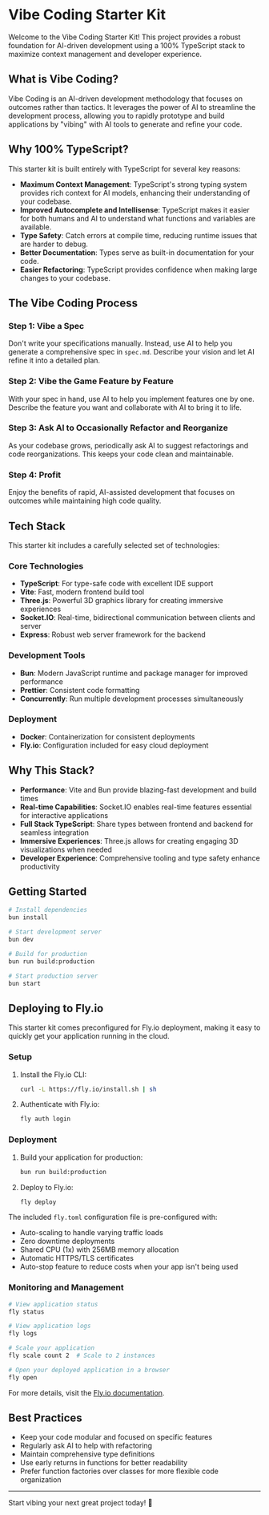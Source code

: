 # Vibe Coding Starter Kit

Welcome to the Vibe Coding Starter Kit! This project provides a robust foundation for AI-driven development using a 100% TypeScript stack to maximize context management and developer experience.

## What is Vibe Coding?

Vibe Coding is an AI-driven development methodology that focuses on outcomes rather than tactics. It leverages the power of AI to streamline the development process, allowing you to rapidly prototype and build applications by "vibing" with AI tools to generate and refine your code.

## Why 100% TypeScript?

This starter kit is built entirely with TypeScript for several key reasons:

- **Maximum Context Management**: TypeScript's strong typing system provides rich context for AI models, enhancing their understanding of your codebase.
- **Improved Autocomplete and Intellisense**: TypeScript makes it easier for both humans and AI to understand what functions and variables are available.
- **Type Safety**: Catch errors at compile time, reducing runtime issues that are harder to debug.
- **Better Documentation**: Types serve as built-in documentation for your code.
- **Easier Refactoring**: TypeScript provides confidence when making large changes to your codebase.

## The Vibe Coding Process

### Step 1: Vibe a Spec

Don't write your specifications manually. Instead, use AI to help you generate a comprehensive spec in `spec.md`. Describe your vision and let AI refine it into a detailed plan.

### Step 2: Vibe the Game Feature by Feature

With your spec in hand, use AI to help you implement features one by one. Describe the feature you want and collaborate with AI to bring it to life.

### Step 3: Ask AI to Occasionally Refactor and Reorganize

As your codebase grows, periodically ask AI to suggest refactorings and code reorganizations. This keeps your code clean and maintainable.

### Step 4: Profit

Enjoy the benefits of rapid, AI-assisted development that focuses on outcomes while maintaining high code quality.

## Tech Stack

This starter kit includes a carefully selected set of technologies:

### Core Technologies

- **TypeScript**: For type-safe code with excellent IDE support
- **Vite**: Fast, modern frontend build tool
- **Three.js**: Powerful 3D graphics library for creating immersive experiences
- **Socket.IO**: Real-time, bidirectional communication between clients and server
- **Express**: Robust web server framework for the backend

### Development Tools

- **Bun**: Modern JavaScript runtime and package manager for improved performance
- **Prettier**: Consistent code formatting
- **Concurrently**: Run multiple development processes simultaneously

### Deployment

- **Docker**: Containerization for consistent deployments
- **Fly.io**: Configuration included for easy cloud deployment

## Why This Stack?

- **Performance**: Vite and Bun provide blazing-fast development and build times
- **Real-time Capabilities**: Socket.IO enables real-time features essential for interactive applications
- **Full Stack TypeScript**: Share types between frontend and backend for seamless integration
- **Immersive Experiences**: Three.js allows for creating engaging 3D visualizations when needed
- **Developer Experience**: Comprehensive tooling and type safety enhance productivity

## Getting Started

```bash
# Install dependencies
bun install

# Start development server
bun dev

# Build for production
bun run build:production

# Start production server
bun start
```

## Deploying to Fly.io

This starter kit comes preconfigured for Fly.io deployment, making it easy to quickly get your application running in the cloud.

### Setup

1. Install the Fly.io CLI:

   ```bash
   curl -L https://fly.io/install.sh | sh
   ```

2. Authenticate with Fly.io:
   ```bash
   fly auth login
   ```

### Deployment

1. Build your application for production:

   ```bash
   bun run build:production
   ```

2. Deploy to Fly.io:
   ```bash
   fly deploy
   ```

The included `fly.toml` configuration file is pre-configured with:

- Auto-scaling to handle varying traffic loads
- Zero downtime deployments
- Shared CPU (1x) with 256MB memory allocation
- Automatic HTTPS/TLS certificates
- Auto-stop feature to reduce costs when your app isn't being used

### Monitoring and Management

```bash
# View application status
fly status

# View application logs
fly logs

# Scale your application
fly scale count 2  # Scale to 2 instances

# Open your deployed application in a browser
fly open
```

For more details, visit the [Fly.io documentation](https://fly.io/docs/).

## Best Practices

- Keep your code modular and focused on specific features
- Regularly ask AI to help with refactoring
- Maintain comprehensive type definitions
- Use early returns in functions for better readability
- Prefer function factories over classes for more flexible code organization

---

Start vibing your next great project today! 🚀
